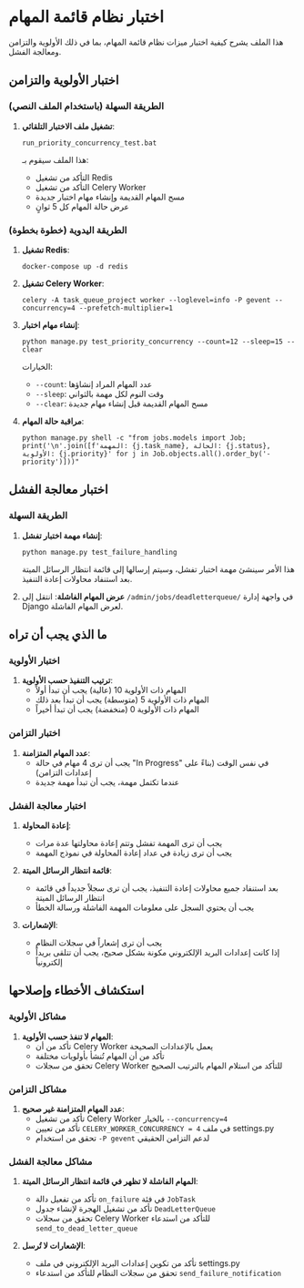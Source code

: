 # اختبار نظام قائمة المهام

هذا الملف يشرح كيفية اختبار ميزات نظام قائمة المهام، بما في ذلك الأولوية والتزامن ومعالجة الفشل.

## اختبار الأولوية والتزامن

### الطريقة السهلة (باستخدام الملف النصي)

1. **تشغيل ملف الاختبار التلقائي**:
   ```
   run_priority_concurrency_test.bat
   ```
   
   هذا الملف سيقوم بـ:
   - التأكد من تشغيل Redis
   - التأكد من تشغيل Celery Worker
   - مسح المهام القديمة وإنشاء مهام اختبار جديدة
   - عرض حالة المهام كل 5 ثوانٍ

### الطريقة اليدوية (خطوة بخطوة)

1. **تشغيل Redis**:
   ```
   docker-compose up -d redis
   ```

2. **تشغيل Celery Worker**:
   ```
   celery -A task_queue_project worker --loglevel=info -P gevent --concurrency=4 --prefetch-multiplier=1
   ```

3. **إنشاء مهام اختبار**:
   ```
   python manage.py test_priority_concurrency --count=12 --sleep=15 --clear
   ```
   
   الخيارات:
   - `--count`: عدد المهام المراد إنشاؤها
   - `--sleep`: وقت النوم لكل مهمة بالثواني
   - `--clear`: مسح المهام القديمة قبل إنشاء مهام جديدة

4. **مراقبة حالة المهام**:
   ```
   python manage.py shell -c "from jobs.models import Job; print('\n'.join([f'المهمة: {j.task_name}, الحالة: {j.status}, الأولوية: {j.priority}' for j in Job.objects.all().order_by('-priority')]))"
   ```

## اختبار معالجة الفشل

### الطريقة السهلة

1. **إنشاء مهمة اختبار تفشل**:
   ```
   python manage.py test_failure_handling
   ```
   
   هذا الأمر سينشئ مهمة اختبار تفشل، وسيتم إرسالها إلى قائمة انتظار الرسائل الميتة بعد استنفاد محاولات إعادة التنفيذ.

2. **عرض المهام الفاشلة**:
   انتقل إلى `/admin/jobs/deadletterqueue/` في واجهة إدارة Django لعرض المهام الفاشلة.

## ما الذي يجب أن تراه

### اختبار الأولوية

1. **ترتيب التنفيذ حسب الأولوية**:
   - المهام ذات الأولوية 10 (عالية) يجب أن تبدأ أولاً
   - المهام ذات الأولوية 5 (متوسطة) يجب أن تبدأ بعد ذلك
   - المهام ذات الأولوية 0 (منخفضة) يجب أن تبدأ أخيراً

### اختبار التزامن

1. **عدد المهام المتزامنة**:
   - يجب أن ترى 4 مهام في حالة "In Progress" في نفس الوقت (بناءً على إعدادات التزامن)
   - عندما تكتمل مهمة، يجب أن تبدأ مهمة جديدة

### اختبار معالجة الفشل

1. **إعادة المحاولة**:
   - يجب أن ترى المهمة تفشل وتتم إعادة محاولتها عدة مرات
   - يجب أن ترى زيادة في عداد إعادة المحاولة في نموذج المهمة

2. **قائمة انتظار الرسائل الميتة**:
   - بعد استنفاد جميع محاولات إعادة التنفيذ، يجب أن ترى سجلاً جديداً في قائمة انتظار الرسائل الميتة
   - يجب أن يحتوي السجل على معلومات المهمة الفاشلة ورسالة الخطأ

3. **الإشعارات**:
   - يجب أن ترى إشعاراً في سجلات النظام
   - إذا كانت إعدادات البريد الإلكتروني مكونة بشكل صحيح، يجب أن تتلقى بريداً إلكترونياً

## استكشاف الأخطاء وإصلاحها

### مشاكل الأولوية

1. **المهام لا تنفذ حسب الأولوية**:
   - تأكد من أن Celery Worker يعمل بالإعدادات الصحيحة
   - تأكد من أن المهام تُنشأ بأولويات مختلفة
   - تحقق من سجلات Celery Worker للتأكد من استلام المهام بالترتيب الصحيح

### مشاكل التزامن

1. **عدد المهام المتزامنة غير صحيح**:
   - تأكد من تشغيل Celery Worker بالخيار `--concurrency=4`
   - تأكد من تعيين `CELERY_WORKER_CONCURRENCY = 4` في ملف settings.py
   - تحقق من استخدام `-P gevent` لدعم التزامن الحقيقي

### مشاكل معالجة الفشل

1. **المهام الفاشلة لا تظهر في قائمة انتظار الرسائل الميتة**:
   - تأكد من تفعيل دالة `on_failure` في فئة `JobTask`
   - تأكد من تشغيل الهجرة لإنشاء جدول `DeadLetterQueue`
   - تحقق من سجلات Celery Worker للتأكد من استدعاء `send_to_dead_letter_queue`

2. **الإشعارات لا تُرسل**:
   - تأكد من تكوين إعدادات البريد الإلكتروني في ملف settings.py
   - تحقق من سجلات النظام للتأكد من استدعاء `send_failure_notification`
